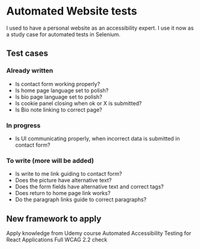 # Automated Website tests

I used to have a personal website as an accessibility expert. I use it now as a study case for automated tests in Selenium.

## Test cases 
### Already written
- Is contact form working properly?
- Is home page language set to polish?
- Is bio page language set to polish?
- Is cookie panel closing when ok or X is submitted?
- Is Bio note linking to correct page?

### In progress
- Is UI communicating properly, when incorrect data is submitted in contact form?

### To write (more will be added)
- Is write to me link guiding to contact form?
- Does the picture have alternative text?
- Does the form fields have alternative text and correct tags?
- Does return to home page link works?
- Do the paragraph links guide to correct paragraphs?

## New framework to apply
Apply knowledge from Udemy course Automated Accessibility Testing for React Applications
Full WCAG 2.2 check